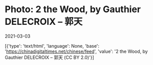 # Photo: 2 the Wood, by Gauthier DELECROIX – 郭天

2021-03-03

[{'type': 'text/html', 'language': None, 'base': 'https://chinadigitaltimes.net/chinese/feed', 'value': '2 the Wood, by Gauthier DELECROIX &#8211; 郭天 (CC BY 2.0)'}]